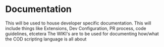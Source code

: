 # Documentation

This will be used to house developer specific documentation. This will include things like Extensions, Dev Configuration, PR process, code guidelines, etcetera
The WIKI's are to be used for documenting how/what the COD scripting language is all about